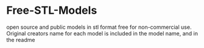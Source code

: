 # Free-STL-Models
open source and public models in stl format free for non-commercial use. Original creators name for each model is included in the model name, and in the readme
